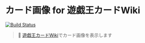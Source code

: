 カード画像 for 遊戯王カードWiki
====

[![Build Status](https://travis-ci.org/itiut/card-image-for-yugioh-card-wiki.svg?branch=master)](https://travis-ci.org/itiut/card-image-for-yugioh-card-wiki)

> :flower_playing_cards: [遊戯王カードWiki](http://yugioh-wiki.net/)でカード画像を表示します

